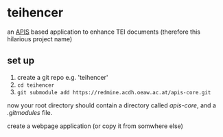 # teihencer

an [APIS](https://apis.acdh.oeaw.ac.at) based application to enhance TEI documents (therefore this hilarious project name)

## set up

1. create a git repo e.g. 'teihencer'
2. `cd teihencer`
3. `git submodule add https://redmine.acdh.oeaw.ac.at/apis-core.git`

now your root directory should contain a directory called *apis-core*, and a *.gitmodules* file.

create a webpage application (or copy it from somwhere else)

